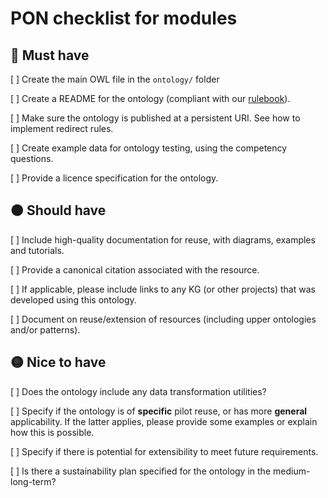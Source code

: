 
# PON checklist for modules


## :red_circle: Must have

[ ] Create the main OWL file in the `ontology/` folder

[ ] Create a README for the ontology (compliant with our [rulebook](https://github.com/polifonia-project/rulebook)).

[ ] Make sure the ontology is published at a persistent URI. See how to implement redirect rules.

[ ] Create example data for ontology testing, using the competency questions.

[ ] Provide a licence specification for the ontology.


## :orange_circle: Should have

[ ] Include high-quality documentation for reuse, with diagrams, examples and tutorials.

[ ] Provide a canonical citation associated with the resource.

[ ] If applicable, please include links to any KG (or other projects) that was developed using this ontology.

[ ] Document on reuse/extension of resources (including upper ontologies and/or patterns).


## :yellow_circle: Nice to have

[ ] Does the ontology include any data transformation utilities?

[ ] Specify if the ontology is of **specific** pilot reuse, or has more **general** applicability. If the latter applies, please provide some examples or explain how this is possible.

[ ] Specify if there is potential for extensibility to meet future requirements.

[ ] Is there a sustainability plan specified for the ontology in the medium- long-term?


